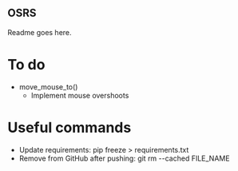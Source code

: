 ## OSRS

Readme goes here.

# To do
- move_mouse_to() 
    - Implement mouse overshoots 

# Useful commands
+ Update requirements: pip freeze > requirements.txt 
+ Remove from GitHub after pushing: git rm --cached FILE_NAME

